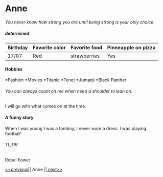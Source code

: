 # Anne
*You never know how strong you are until being strong is your only choice.*

##### determined

Birthday|Favorite color|Favorite food|Pinneapple on pizza
--------|--------------|-------------|-------------------
17/07|Red|strawberries|Yes

#### Hobbies

*Fashion
*Movies 
  *Titanic
  *Tenet
  *Jumanji
  *Black Panther
  
###### You can always count on me when need a shoulder to lean on.

I will go with what comes on at the time.

#### A funny story
When I was young I was a tomboy, I never wore a dress. I was playing football!
###### TL;DR
Rebel flower

[<<previous]()|| Anne ||[ next>>]()
